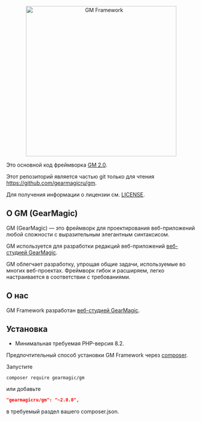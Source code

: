 <p align="center">
    <a href="https://gearmagic.ru/" target="_blank">
        <img src="https://gearmagic.ru/uploads/images/gm-framework_logo.svg" width="400" alt="GM Framework" />
    </a>
</p>

Это основной код фреймворка [GM 2.0](https://github.com/gearmagicru/gm#readme).

Этот репозиторий является частью git только для чтения <https://github.com/gearmagicru/gm>.

Для получения информации о лицензии см. [LICENSE](LICENSE).

## О GM (GearMagic)

GM (GearMagic) — это фреймворк для проектирования веб-приложений любой сложности с выразительным элегантным синтаксисом.

GM используется для разработки редакций веб-приложений [веб-студией GearMagic](https://gearmagic.ru/).

GM облегчает разработку, упрощая общие задачи, используемые во многих веб-проектах.
Фреймворк гибок и расширяем, легко настраивается в соответствии с требованиями.

## О нас

GM Framework разработан [веб-студией GearMagic](https://gearmagic.ru/).


## Установка

- Минимальная требуемая PHP-версия 8.2.

Предпочтительный способ установки GM Framework через [composer](http://getcomposer.org/download/).

Запустите

```
composer require gearmagic/gm
```

или добавьте

```json
"gearmagicru/gm": "~2.0.0",
```

в требуемый раздел вашего composer.json.
